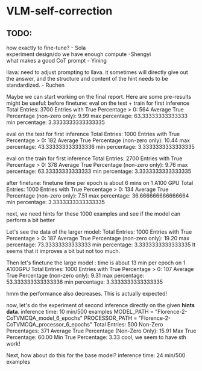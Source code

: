 # VLM-self-correction

## TODO:  
how exactly to fine-tune? - Sola​  
experiment design/do we have enough compute -Shengyi​  
what makes a good CoT prompt - Yining​  

llava: need to adjust prompting to llava. it sometimes will directly give out the answer, and the structure and content of the hint needs to be standardized. - Ruchen

Maybe we can start working on the final report. Here are some pre-results might be useful:
before finetune:
eval on the test + train for first inference
Total Entries: 3700
Entries with True Percentage > 0: 564
Average True Percentage (non-zero only): 9.99
max percentage: 63.33333333333333
min percentage: 3.3333333333333335

eval on the test for first inference
Total Entries: 1000
Entries with True Percentage > 0: 182
Average True Percentage (non-zero only): 10.44
max percentage: 43.333333333333336
min percentage: 3.3333333333333335

eval on the train for first inference
Total Entries: 2700
Entries with True Percentage > 0: 378
Average True Percentage (non-zero only): 9.76
max percentage: 63.33333333333333
min percentage: 3.3333333333333335

after finetune: finetune time per epoch is about 6 mins on 1 A100 GPU
Total Entries: 1000
Entries with True Percentage > 0: 134
Average True Percentage (non-zero only): 7.51
max percentage: 36.666666666666664
min percentage: 3.3333333333333335

next, we need hints for these 1000 examples and see if the model can perform a bit better

Let's see the data of the larger model:
Total Entries: 1000
Entries with True Percentage > 0: 187
Average True Percentage (non-zero only): 19.20
max percentage: 73.33333333333333
min percentage: 3.3333333333333335
It seems that it improves a bit but not too much. 

Then let's finetune the large model : time is about 13 min per epoch on 1 A100GPU
Total Entries: 1000
Entries with True Percentage > 0: 107
Average True Percentage (non-zero only): 9.31
max percentage: 53.333333333333336
min percentage: 3.3333333333333335

hmm the performance also decreases. This is actually expected!

now, let's do the experiment of second inference directly on the given **hints data**.
inference time: 10 min/500 examples
MODEL_PATH = "Florence-2-CoTVMCQA_model_6_epochs"
PROCESSOR_PATH = "Florence-2-CoTVMCQA_processor_6_epochs"
Total Entries: 500
Non-Zero Percentages: 371
Average True Percentage (Non-Zero Only): 15.91
Max True Percentage: 60.00
Min True Percentage: 3.33
cool, we seem to have sth work!

Next, how about do this for the base model?
inference time: 24 min/500 examples


